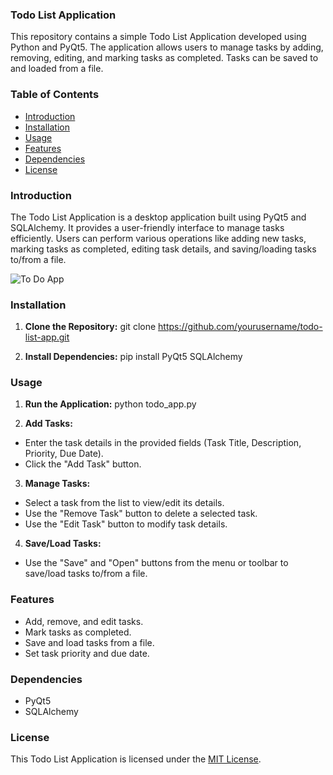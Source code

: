 ### Todo List Application

This repository contains a simple Todo List Application developed using Python and PyQt5. The application allows users to manage tasks by adding, removing, editing, and marking tasks as completed. Tasks can be saved to and loaded from a file.

### Table of Contents

- [Introduction](#introduction)
- [Installation](#installation)
- [Usage](#usage)
- [Features](#features)
- [Dependencies](#dependencies)
- [License](#license)

### Introduction

The Todo List Application is a desktop application built using PyQt5 and SQLAlchemy. It provides a user-friendly interface to manage tasks efficiently. Users can perform various operations like adding new tasks, marking tasks as completed, editing task details, and saving/loading tasks to/from a file.

![To Do App]([url_to_image](https://github.com/mukundahire03/CODSOFT/blob/main/To%20Do%20GUI%20Application/Screenshot%20from%202024-01-18%2013-36-53.png))

### Installation

1. **Clone the Repository:**
git clone https://github.com/yourusername/todo-list-app.git


2. **Install Dependencies:**
pip install PyQt5 SQLAlchemy


### Usage

1. **Run the Application:**
python todo_app.py


2. **Add Tasks:**
- Enter the task details in the provided fields (Task Title, Description, Priority, Due Date).
- Click the "Add Task" button.

3. **Manage Tasks:**
- Select a task from the list to view/edit its details.
- Use the "Remove Task" button to delete a selected task.
- Use the "Edit Task" button to modify task details.

4. **Save/Load Tasks:**
- Use the "Save" and "Open" buttons from the menu or toolbar to save/load tasks to/from a file.

### Features

- Add, remove, and edit tasks.
- Mark tasks as completed.
- Save and load tasks from a file.
- Set task priority and due date.

### Dependencies

- PyQt5
- SQLAlchemy

### License

This Todo List Application is licensed under the [MIT License](LICENSE).
